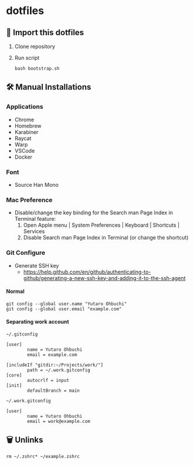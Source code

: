 # dotfiles

## 🚀 Import this dotfiles

1. Clone repository

1. Run script
    ```
    bash bootstrap.sh
    ```


## 🛠 Manual Installations

### Applications

- Chrome
- Homebrew
- Karabiner
- Raycat
- Warp
- VSCode
- Docker

### Font

- Source Han Mono

### Mac Preference

- Disable/change the key binding for the Search man Page Index in Terminal feature:
  1. Open Apple menu | System Preferences | Keyboard | Shortcuts | Services
  1. Disable Search man Page Index in Terminal (or change the shortcut)

### Git Configure

- Generate SSH key
    - https://help.github.com/en/github/authenticating-to-github/generating-a-new-ssh-key-and-adding-it-to-the-ssh-agent

#### Normal

```
git config --global user.name "Yutaro Ohbuchi"
git config --global user.email "example.com"
```

#### Separating work account

`~/.gitconfig`
```
[user]
        name = Yutaro Ohbuchi
        email = example.com

[includeIf "gitdir:~/Projects/work/"]
        path = ~/.work.gitconfig
[core]
        autocrlf = input
[init]
        defaultBranch = main
```

`~/.work.gitconfig`
```
[user]
        name = Yutaro Ohbuchi
        email = work@example.com
```

## 🗑 Unlinks

```
rm ~/.zshrc* ~/example.zshrc
```
